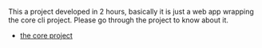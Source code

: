 This a project developed in 2 hours, basically it is just a web app wrapping the core cli project. Please go through the project to know about it.

- [the core project](https://github.com/tim-hub/buses-9923)
